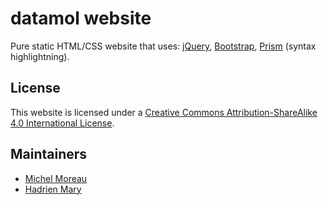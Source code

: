 # datamol website

Pure static HTML/CSS website that uses: [jQuery](https://jquery.com/), [Bootstrap](https://getbootstrap.com/), [Prism](https://prismjs.com/) (syntax highlightning).

## License

This website is licensed under a [Creative Commons Attribution-ShareAlike 4.0 International License](https://creativecommons.org/licenses/by-sa/4.0/).

## Maintainers

- [Michel Moreau](https://github.com/MichelML)
- [Hadrien Mary](https://github.com/hadim)
